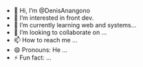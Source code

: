 - 👋 Hi, I’m @DenisAnangono
- 👀 I’m interested in front dev.
- 🌱 I’m currently learning web and systems...
- 💞️ I’m looking to collaborate on ...
- 📫 How to reach me ...
- 😄 Pronouns: He ...
- ⚡ Fun fact: ...

<!---
DenisAnangono/DenisAnangono is a ✨ special ✨ repository because its `README.md` (this file) appears on your GitHub profile.
You can click the Preview link to take a look at your changes.
--->
